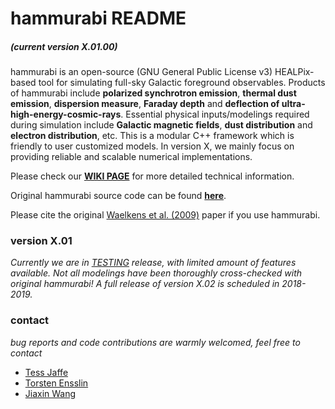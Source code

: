 # hammurabi README
##### (current version X.01.00)

hammurabi is an open-source (GNU General Public License v3) HEALPix-based tool
for simulating full-sky Galactic foreground observables.
Products of hammurabi include **polarized synchrotron emission**, **thermal dust emission**, **dispersion measure**, **Faraday depth** and **deflection of ultra-high-energy-cosmic-rays**.
Essential physical inputs/modelings required during simulation include  **Galactic magnetic fields**, **dust distribution** and **electron distribution**, etc.
This is a modular C++ framework which is friendly to user customized models.
In version X, we mainly focus on providing reliable and scalable numerical implementations.

Please check our [**WIKI PAGE**](https://bitbucket.org/hammurabicode/hamx/wiki/Home) for more detailed technical information.

Original hammurabi source code can be found [**here**](https://sourceforge.net/projects/hammurabicode/).

Please cite the original [Waelkens et al. (2009)](https://www.aanda.org/articles/aa/abs/2009/08/aa10564-08/aa10564-08.html) paper if you use hammurabi.

### version X.01
*Currently we are in [TESTING](./unitest) release,
with limited amount of features available.
Not all modelings have been thoroughly cross-checked with original hammurabi!
A full release of version X.02 is scheduled in 2018-2019.*

### contact
*bug reports and code contributions are warmly welcomed, feel free to contact*

* [Tess Jaffe](https://science.gsfc.nasa.gov/sed/bio/tess.jaffe)
* [Torsten Ensslin](https://wwwmpa.mpa-garching.mpg.de/~ensslin/)
* [Jiaxin Wang](http://www.sissa.it/app/members.php?ID=222)
